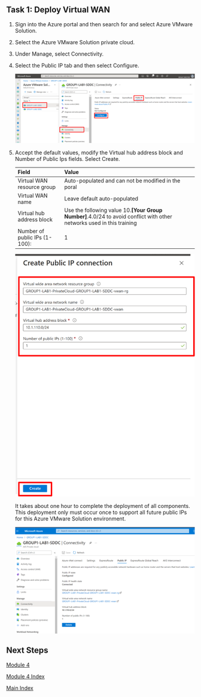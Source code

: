## Task 1: Deploy Virtual WAN

1.  Sign into the Azure portal and then search for and select Azure VMware
    Solution.

2.  Select the Azure VMware Solution private cloud.

3.  Under Manage, select Connectivity.

4.  Select the Public IP tab and then select Configure.

    ![](media/940de2ea4f975fdd88235093f29267f1.png)

5.  Accept the default values, modify the Virtual hub address block and Number
    of Public Ips fields. Select Create.

    | Field                         | Value                                                                                                                 |
    |-------------------------------|-----------------------------------------------------------------------------------------------------------------------|
    | Virtual WAN resource group    | Auto-populated and can not be modified in the poral                                                                   |
    | Virtual WAN name              | Leave default auto-populated                                                                                          |
    | Virtual hub address block     | Use the following value 10.**[Your Group Number]**.4.0/24 to avoid conflict with other networks used in this training |
    | Number of public IPs (1-100): | 1                                                                                                                     |

    ![](media/6295fbcd7f543b20d04c2dbdfb5bf43e.png)

    It takes about one hour to complete the deployment of all components. This
    deployment only must occur once to support all future public IPs for this Azure
    VMware Solution environment.

    ![](media/7edc575f5739614c0749fc11eefb53c4.png)

## Next Steps

[Module 4](module-4-task-2)

[Module 4 Index](module-4-index)

[Main Index](index)